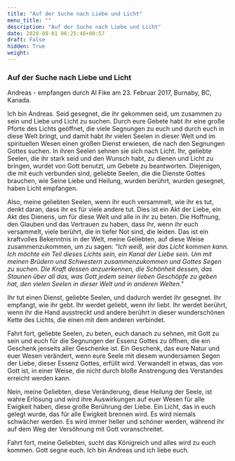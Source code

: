 ```yaml
---
title: "Auf der Suche nach Liebe und Licht"
menu_title: ""
description: "Auf der Suche nach Liebe und Licht"
date: 2020-08-01 06:25:48+00:57
draft: False
hidden: True
weight:
---
```

### Auf der Suche nach Liebe und Licht

Andreas - empfangen durch Al Fike am 23. Februar 2017, Burnaby, BC, Kanada.

Ich bin Andreas. Seid gesegnet, die ihr gekommen seid, um zusammen zu sein und Liebe und Licht zu suchen. Durch eure Gebete habt ihr eine große Pforte des Lichts geöffnet, die viele Segnungen zu euch und durch euch in diese Welt bringt, und damit habt ihr vielen Seelen in dieser Welt und im spirituellen Wesen einen großen Dienst erwiesen, die nach den Segnungen Gottes suchen. In ihren Seelen sehnen sie sich nach Licht. Ihr, geliebte Seelen, die ihr stark seid und den Wunsch habt, zu dienen und Licht zu bringen, wurdet von Gott benutzt, um Gebete zu beantworten. Diejenigen, die mit euch verbunden sind, geliebte Seelen, die die Dienste Gottes brauchen, wie Seine Liebe und Heilung, wurden berührt, wurden gesegnet, haben Licht empfangen.

Also, meine geliebten Seelen, wenn ihr euch versammelt, wie ihr es tut, denkt daran, dass ihr es für viele andere tut. Dies ist ein Akt der Liebe, ein Akt des Dienens, um für diese Welt und alle in ihr zu beten. Die Hoffnung, den Glauben und das Vertrauen zu haben, dass ihr, wenn ihr euch versammelt, viele berührt, die in tiefer Not sind, die leiden. Das ist ein kraftvolles Bekenntnis in der Welt, meine Geliebten, auf diese Weise zusammenzukommen, um zu sagen: *"Ich weiß, wie das Licht kommen kann. Ich möchte ein Teil dieses Lichts sein, ein Kanal der Liebe sein. Um mit meinen Brüdern und Schwestern zusammenzukommen und Gottes Segen zu suchen. Die Kraft dessen anzuerkennen, die Schönheit dessen, das Staunen über all das, was Gott jedem seiner lieben Geschöpfe zu geben hat, den vielen Seelen in dieser Welt und in anderen Welten."*

Ihr tut einen Dienst, geliebte Seelen, und dadurch werdet ihr gesegnet. Ihr empfangt, wie ihr gebt. Ihr werdet geliebt, wenn ihr liebt. Ihr werdet berührt, wenn ihr die Hand ausstreckt und andere berührt in dieser wunderschönen Kette des Lichts, die einen mit dem anderen verbindet.

Fahrt fort, geliebte Seelen, zu beten, euch danach zu sehnen, mit Gott zu sein und euch für die Segnungen der Essenz Gottes zu öffnen, die ein Geschenk jenseits aller Geschenke ist. Ein Geschenk, das eure Natur und euer Wesen verändert, wenn eure Seele mit diesem wundersamen Segen der Liebe, dieser Essenz Gottes, erfüllt wird. Verwandelt in etwas, das von Gott ist, in einer Weise, die nicht durch bloße Anstrengung des Verstandes erreicht werden kann.

Nein, meine Geliebten, diese Veränderung, diese Heilung der Seele, ist wahre Erlösung und wird ihre Auswirkungen auf euer Wesen für alle Ewigkeit haben, diese große Berührung der Liebe. Ein Licht, das in euch gelegt wurde, das für alle Ewigkeit brennen wird. Es wird niemals schwächer werden. Es wird immer heller und schöner werden, während ihr auf dem Weg der Versöhnung mit Gott voranschreitet.

Fahrt fort, meine Geliebten, sucht das Königreich und alles wird zu euch kommen. Gott segne euch. Ich bin Andreas und ich liebe euch.
